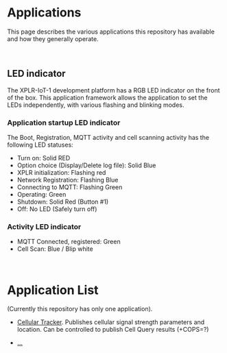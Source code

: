 # Applications

This page describes the various applications this repository has available and how they generally operate.

<br />

## LED indicator
The XPLR-IoT-1 development platform has a RGB LED indicator on the front of the box. This application framework allows the application to set the LEDs independently, with various flashing and blinking modes. 

### Application startup LED indicator
The Boot, Registration, MQTT activity and cell scanning activity has the following LED statuses:

- Turn on: Solid RED 
- Option choice (Display/Delete log file): Solid Blue
- XPLR initialization: Flashing red
- Network Registration: Flashing Blue
- Connecting to MQTT: Flashing Green
- Operating: Green
- Shutdown: Solid Red (Button #1)
- Off: No LED (Safely turn off)

### Activity LED indicator

- MQTT Connected, registered: Green
- Cell Scan: Blue / Blip white

<br />

# Application List

(Currently this repository has only one application).

* [Cellular Tracker](cellular_tracker/).
  Publishes cellular signal strength parameters and location. Can be controlled to publish Cell Query results (+COPS=?)

* [...]()